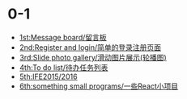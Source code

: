 0-1
====
* [1st:Message board/留言板](./1st)<br>
* [2nd:Register and login/简单的登录注册页面](./2nd)<br>
* [3rd:Slide photo gallery/滑动图片展示(轮播图)](./3rd)<br>
* [4th:To do list/待办任务列表](./4th)<br>
* [5th:IFE2015/2016](./5th)<br>
* [6th:something small programs/一些React小项目](./6th)<br>
